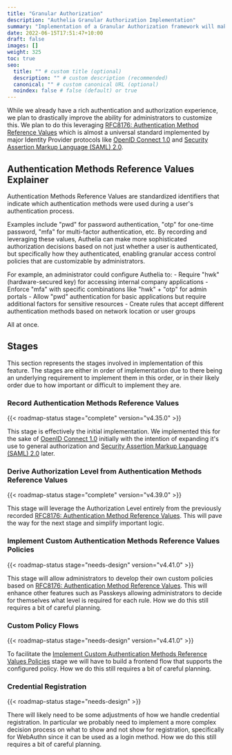 ```yaml
---
title: "Granular Authorization"
description: "Authelia Granular Authorization Implementation"
summary: "Implementation of a Granular Authorization framework will make the Authorization experience more tailored to complex requirements."
date: 2022-06-15T17:51:47+10:00
draft: false
images: []
weight: 325
toc: true
seo:
  title: "" # custom title (optional)
  description: "" # custom description (recommended)
  canonical: "" # custom canonical URL (optional)
  noindex: false # false (default) or true
---
```


While we already have a rich authentication and authorization experience, we plan to drastically improve the ability
for administrators to customize this. We plan to do this leveraging
[RFC8176: Authentication Method Reference Values] which is almost a universal standard implemented by major Identity
Provider protocols like [OpenID Connect 1.0] and [Security Assertion Markup Language (SAML) 2.0].

## Authentication Methods Reference Values Explainer

Authentication Methods Reference Values are standardized identifiers that indicate which authentication methods were
used during a user's authentication process.

Examples include "pwd" for password authentication, "otp" for one-time password, "mfa" for multi-factor authentication,
etc. By recording and leveraging these values, Authelia can make more sophisticated authorization
decisions based on not just whether a user is authenticated, but specifically how they authenticated, enabling granular
access control policies that are customizable by administrators.

For example, an administrator could configure Authelia to:
	- Require "hwk" (hardware-secured key) for accessing internal company applications
	- Enforce "mfa" with specific combinations like "hwk" + "otp" for admin portals
	- Allow "pwd" authentication for basic applications but require additional factors for sensitive resources
	- Create rules that accept different authentication methods based on network location or user groups

All at once.

## Stages

This section represents the stages involved in implementation of this feature. The stages are either in order of
implementation due to there being an underlying requirement to implement them in this order, or in their likely order
due to how important or difficult to implement they are.

### Record Authentication Methods Reference Values

{{< roadmap-status stage="complete" version="v4.35.0" >}}

This stage is effectively the initial implementation. We implemented this for the sake of [OpenID Connect 1.0] initially
with the intention of expanding it's use to general authorization and [Security Assertion Markup Language (SAML) 2.0]
later.

### Derive Authorization Level from Authentication Methods Reference Values

{{< roadmap-status stage="complete" version="v4.39.0" >}}

This stage will leverage the Authorization Level entirely from the previously recorded
[RFC8176: Authentication Method Reference Values]. This will pave the way for the next stage and simplify important
logic.

### Implement Custom Authentication Methods Reference Values Policies

{{< roadmap-status stage="needs-design" version="v4.41.0" >}}

This stage will allow administrators to develop their own custom policies based on
[RFC8176: Authentication Method Reference Values]. This will enhance other features such as Passkeys allowing
administrators to decide for themselves what level is required for each rule. How we do this still requires a bit of
careful planning.

### Custom Policy Flows

{{< roadmap-status stage="needs-design" version="v4.41.0" >}}

To facilitate the
[Implement Custom Authentication Methods Reference Values Policies](#implement-custom-authentication-methods-reference-values-policies)
stage we will have to build a frontend flow that supports the configured policy. How we do this still requires a bit of
careful planning.

### Credential Registration

{{< roadmap-status stage="needs-design" >}}

There will likely need to be some adjustments of how we handle credential registration. In particular we probably need
to implement a more complex decision process on what to show and not show for registration, specifically for WebAuthn
since it can be used as a login method. How we do this still requires a bit of careful planning.

[OpenID Connect 1.0]: https://openid.net/specs/openid-connect-core-1_0.html
[Security Assertion Markup Language (SAML) 2.0]: https://docs.oasis-open.org/security/saml/Post2.0/sstc-saml-tech-overview-2.0.html
[RFC8176: Authentication Method Reference Values]: https://datatracker.ietf.org/doc/html/rfc8176
